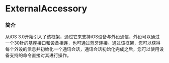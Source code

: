 # ExternalAccessory

### 简介

从iOS 3.0开始引入了该框架，通过它来支持iOS设备与外设通信，外设可以通过一个30针的基座接口和设备相连，也可通过蓝牙连接。通过该框架，您可以获得每个外设的信息并初始化一个通讯会话，通讯会话初始化完成之后，您可以使用设备支持的命令直接对其进行操作。